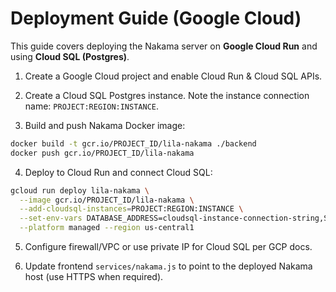 # Deployment Guide (Google Cloud)

This guide covers deploying the Nakama server on **Google Cloud Run** and using **Cloud SQL (Postgres)**.

1. Create a Google Cloud project and enable Cloud Run & Cloud SQL APIs.

2. Create a Cloud SQL Postgres instance. Note the instance connection name: `PROJECT:REGION:INSTANCE`.

3. Build and push Nakama Docker image:
```bash
docker build -t gcr.io/PROJECT_ID/lila-nakama ./backend
docker push gcr.io/PROJECT_ID/lila-nakama
```

4. Deploy to Cloud Run and connect Cloud SQL:
```bash
gcloud run deploy lila-nakama \
  --image gcr.io/PROJECT_ID/lila-nakama \
  --add-cloudsql-instances=PROJECT:REGION:INSTANCE \
  --set-env-vars DATABASE_ADDRESS=cloudsql-instance-connection-string,SOCKET_SERVER_KEY=defaultkey,SESSION_ENCRYPTION_KEY=yourkey \
  --platform managed --region us-central1
```

5. Configure firewall/VPC or use private IP for Cloud SQL per GCP docs.

6. Update frontend `services/nakama.js` to point to the deployed Nakama host (use HTTPS when required).

